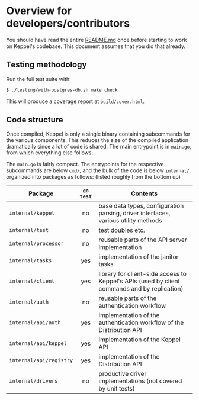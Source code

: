 # Overview for developers/contributors

You should have read the entire [README.md](./README.md) once before starting
to work on Keppel's codebase. This document assumes that you did that already.

## Testing methodology

Run the full test suite with:

```sh
$ ./testing/with-postgres-db.sh make check
```

This will produce a coverage report at `build/cover.html`.

## Code structure

Once compiled, Keppel is only a single binary containing subcommands for the various components. This reduces the size of
the compiled application dramatically since a lot of code is shared. The main entrypoint is in `main.go`, from which
everything else follows.

The `main.go` is fairly compact. The entrypoints for the respective subcommands are below `cmd/`, and the bulk of the
code is below `internal/`, organized into packages as follows: (listed roughly from the bottom up)

| Package | `go test` | Contents |
| --- | :---: | --- |
| `internal/keppel` | no | base data types, configuration parsing, driver interfaces, various utility methods |
| `internal/test` | no | test doubles etc. |
| `internal/processor` | no | reusable parts of the API server implementation |
| `internal/tasks` | yes | implementation of the janitor tasks |
| `internal/client` | yes | library for client-side access to Keppel's APIs (used by client commands and by replication) |
| `internal/auth` | no | reusable parts of the authentication workflow |
| `internal/api/auth` | yes | implementation of the authentication workflow of the Distribution API |
| `internal/api/keppel` | yes | implementation of the Keppel API |
| `internal/api/registry` | yes | implementation of the Distribution API |
| `internal/drivers` | no | productive driver implementations (not covered by unit tests) |
